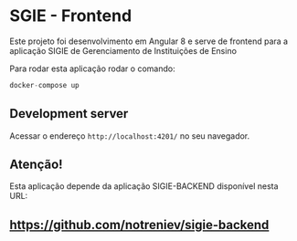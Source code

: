 # SGIE - Frontend

Este projeto foi desenvolvimento em Angular 8 e serve de frontend para a aplicação SIGIE de Gerenciamento de Instituições de Ensino

Para rodar esta aplicação rodar o comando:

```javascript
docker-compose up
```

## Development server

Acessar o endereço `http://localhost:4201/` no seu navegador.

## Atenção!

Esta aplicação depende da aplicação SIGIE-BACKEND disponível nesta URL:

## https://github.com/notreniev/sigie-backend


